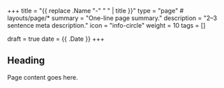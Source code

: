 +++
title = "{{ replace .Name "-" " " | title }}"
type = "page"                # layouts/page/*
summary = "One-line page summary."
description = "2–3 sentence meta description."
icon = "info-circle"
weight = 10
tags = []

draft = true
date = {{ .Date }}
+++

## Heading
Page content goes here.
